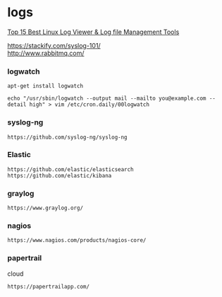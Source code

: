 logs
======
[Top 15 Best Linux Log Viewer & Log file Management Tools](https://www.ubuntupit.com/best-linux-log-viewer-and-log-file-management-tools)

https://stackify.com/syslog-101/  
http://www.rabbitmq.com/

### logwatch
    apt-get install logwatch

    echo "/usr/sbin/logwatch --output mail --mailto you@example.com --detail high" > vim /etc/cron.daily/00logwatch

### **syslog-ng**
    https://github.com/syslog-ng/syslog-ng
 
### **Elastic**  
    https://github.com/elastic/elasticsearch  
    https://github.com/elastic/kibana

### **graylog**
    https://www.graylog.org/

### **nagios**

    https://www.nagios.com/products/nagios-core/
    
### **papertrail** 
cloud  

    https://papertrailapp.com/